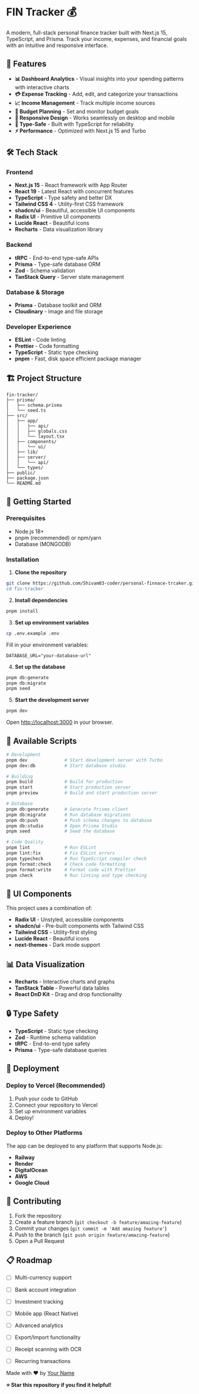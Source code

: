 # FIN Tracker 💰

A modern, full-stack personal finance tracker built with Next.js 15, TypeScript, and Prisma. Track your income, expenses, and financial goals with an intuitive and responsive interface.

## 🚀 Features

- **📊 Dashboard Analytics** - Visual insights into your spending patterns with interactive charts
- **💳 Expense Tracking** - Add, edit, and categorize your transactions
- **📈 Income Management** - Track multiple income sources
- **🎯 Budget Planning** - Set and monitor budget goals
- **📱 Responsive Design** - Works seamlessly on desktop and mobile
- **🔐 Type-Safe** - Built with TypeScript for reliability
- **⚡ Performance** - Optimized with Next.js 15 and Turbo

## 🛠️ Tech Stack

### Frontend
- **Next.js 15** - React framework with App Router
- **React 19** - Latest React with concurrent features
- **TypeScript** - Type safety and better DX
- **Tailwind CSS 4** - Utility-first CSS framework
- **shadcn/ui** - Beautiful, accessible UI components
- **Radix UI** - Primitive UI components
- **Lucide React** - Beautiful icons
- **Recharts** - Data visualization library

### Backend
- **tRPC** - End-to-end type-safe APIs
- **Prisma** - Type-safe database ORM
- **Zod** - Schema validation
- **TanStack Query** - Server state management

### Database & Storage
- **Prisma** - Database toolkit and ORM
- **Cloudinary** - Image and file storage

### Developer Experience
- **ESLint** - Code linting
- **Prettier** - Code formatting
- **TypeScript** - Static type checking
- **pnpm** - Fast, disk space efficient package manager

## 🏗️ Project Structure

```
fin-tracker/
├── prisma/
│   ├── schema.prisma
│   └── seed.ts
├── src/
│   ├── app/
│   │   ├── api/
│   │   ├── globals.css
│   │   └── layout.tsx
│   ├── components/
│   │   └── ui/
│   ├── lib/
│   ├── server/
│   │   └── api/
│   └── types/
├── public/
├── package.json
└── README.md
```

## 🚀 Getting Started

### Prerequisites

- Node.js 18+ 
- pnpm (recommended) or npm/yarn
- Database (MONGODB)

### Installation

1. **Clone the repository**
```bash
git clone https://github.com/Shivam03-coder/personal-finnace-trcaker.git"
cd fin-tracker
```

2. **Install dependencies**
```bash
pnpm install
```

3. **Set up environment variables**
```bash
cp .env.example .env
```

Fill in your environment variables:
```env
DATABASE_URL="your-database-url"
```

4. **Set up the database**
```bash
pnpm db:generate
pnpm db:migrate
pnpm seed
```

5. **Start the development server**
```bash
pnpm dev
```

Open [http://localhost:3000](http://localhost:3000) in your browser.

## 📝 Available Scripts

```bash
# Development
pnpm dev              # Start development server with Turbo
pnpm dev:db           # Start database studio

# Building
pnpm build            # Build for production
pnpm start            # Start production server
pnpm preview          # Build and start production server

# Database
pnpm db:generate      # Generate Prisma client
pnpm db:migrate       # Run database migrations
pnpm db:push          # Push schema changes to database
pnpm db:studio        # Open Prisma Studio
pnpm seed             # Seed the database

# Code Quality
pnpm lint             # Run ESLint
pnpm lint:fix         # Fix ESLint errors
pnpm typecheck        # Run TypeScript compiler check
pnpm format:check     # Check code formatting
pnpm format:write     # Format code with Prettier
pnpm check            # Run linting and type checking
```

## 🎨 UI Components

This project uses a combination of:

- **Radix UI** - Unstyled, accessible components
- **shadcn/ui** - Pre-built components with Tailwind CSS
- **Tailwind CSS** - Utility-first styling
- **Lucide React** - Beautiful icons
- **next-themes** - Dark mode support

## 📊 Data Visualization

- **Recharts** - Interactive charts and graphs
- **TanStack Table** - Powerful data tables
- **React DnD Kit** - Drag and drop functionality

## 🔒 Type Safety

- **TypeScript** - Static type checking
- **Zod** - Runtime schema validation
- **tRPC** - End-to-end type safety
- **Prisma** - Type-safe database queries

## 🚀 Deployment

### Deploy to Vercel (Recommended)

1. Push your code to GitHub
2. Connect your repository to Vercel
3. Set up environment variables
4. Deploy!

### Deploy to Other Platforms

The app can be deployed to any platform that supports Node.js:

- **Railway**
- **Render**
- **DigitalOcean**
- **AWS**
- **Google Cloud**

## 🤝 Contributing

1. Fork the repository
2. Create a feature branch (`git checkout -b feature/amazing-feature`)
3. Commit your changes (`git commit -m 'Add amazing feature'`)
4. Push to the branch (`git push origin feature/amazing-feature`)
5. Open a Pull Request

## 📋 Roadmap

- [ ] Multi-currency support
- [ ] Bank account integration
- [ ] Investment tracking
- [ ] Mobile app (React Native)
- [ ] Advanced analytics
- [ ] Export/Import functionality
- [ ] Receipt scanning with OCR
- [ ] Recurring transactions


Made with ❤️ by [Your Name](https://github.com/Shivam03-coder)

**⭐ Star this repository if you find it helpful!**
